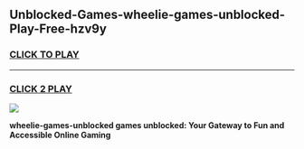 
## Unblocked-Games-wheelie-games-unblocked-Play-Free-hzv9y
<h3>
<a href="https://premium76.site?title=wheelie-games-unblocked&ref=24M">CLICK TO PLAY</a></h3>
<hr>

<h3>
<a href="https://premium76.site?title=wheelie-games-unblocked&ref=24M">CLICK 2 PLAY</a>
  
</h3>

<a href="https://premium76.site?title=wheelie-games-unblocked&ref=24M"><img src="https://clearcache.store/games.png"></a>


**wheelie-games-unblocked games unblocked: Your Gateway to Fun and Accessible Online Gaming**
